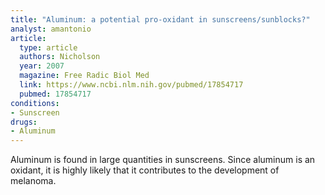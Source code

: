 ```yaml
---
title: "Aluminum: a potential pro-oxidant in sunscreens/sunblocks?"
analyst: amantonio
article:
  type: article
  authors: Nicholson
  year: 2007
  magazine: Free Radic Biol Med
  link: https://www.ncbi.nlm.nih.gov/pubmed/17854717
  pubmed: 17854717
conditions:
- Sunscreen
drugs:
- Aluminum
---
```


Aluminum is found in large quantities in sunscreens. Since aluminum is an oxidant, it is highly likely that it contributes to the development of melanoma.
